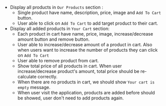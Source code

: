 - Display all products in `Our Products` section :
  - Single product have name, description, price, image and `Add To Cart` button.
  - User able to click on `Add To Cart` to add target product to their cart.
- Display all added products in `Your Cart` section:
  - Each product in cart have name, price, image, increase/decrease amount button and remove button.
  - User able to increase/decrease amount of a product in cart. Also when users want to increase the number of products they can click on `Add To Cart`
  - User able to remove product from cart.
  - Show total price of all products in cart. When user increase/decrease product's amount, total price should be re-calculate correctly.
  - When there are no products in cart, we should show `Your cart is empty` message.
  - When user visit the application, products are added before should be showed, user don't need to add products again.
